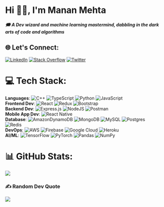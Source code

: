 # Hi 👋🏻, I'm Manan Mehta
##### 🗯 A Dev wizard and machine learning mastermind, dabbling in the dark arts of code and algorithms
## 🌐 Let's Connect:
[![LinkedIn](https://img.shields.io/badge/LinkedIn-%230077B5.svg?logo=linkedin&logoColor=white)](https://linkedin.com/in/mananmehta01) [![Stack Overflow](https://img.shields.io/badge/-Stackoverflow-FE7A16?logo=stack-overflow&logoColor=white)](https://stackoverflow.com/users/12745742) [![Twitter](https://img.shields.io/badge/Twitter-%231DA1F2.svg?logo=Twitter&logoColor=white)](https://twitter.com/mehtamanan07) 

# 💻 Tech Stack:
**Languages**: ![C++](https://img.shields.io/badge/c++-%2300599C.svg?style=plastic&logo=c%2B%2B&logoColor=white) ![TypeScript](https://img.shields.io/badge/typescript-%23007ACC.svg?style=plastic&logo=typescript&logoColor=white) ![Python](https://img.shields.io/badge/python-3670A0?style=plastic&logo=python&logoColor=ffdd54) ![JavaScript](https://img.shields.io/badge/javascript-%23323330.svg?style=plastic&logo=javascript&logoColor=%23F7DF1E)<br />
**Frontend Dev**:  ![React](https://img.shields.io/badge/react-%2320232a.svg?style=plastic&logo=react&logoColor=%2361DAFB) ![Redux](https://img.shields.io/badge/redux-%23593d88.svg?style=plastic&logo=redux&logoColor=white) ![Bootstrap](https://img.shields.io/badge/bootstrap-%23563D7C.svg?style=plastic&logo=bootstrap&logoColor=white)<br />
**Backend Dev**: ![Express.js](https://img.shields.io/badge/express.js-%23404d59.svg?style=plastic&logo=express&logoColor=%2361DAFB) ![NodeJS](https://img.shields.io/badge/node.js-6DA55F?style=plastic&logo=node.js&logoColor=white) ![Postman](https://img.shields.io/badge/Postman-FF6C37?style=plastic&logo=postman&logoColor=white)<br />
**Mobile App Dev**: ![React Native](https://img.shields.io/badge/react_native-%2320232a.svg?style=plastic&logo=react&logoColor=%2361DAFB)<br />
**Database**: ![AmazonDynamoDB](https://img.shields.io/badge/Amazon%20DynamoDB-4053D6?style=plastic&logo=Amazon%20DynamoDB&logoColor=white) ![MongoDB](https://img.shields.io/badge/MongoDB-%234ea94b.svg?style=plastic&logo=mongodb&logoColor=white) ![MySQL](https://img.shields.io/badge/mysql-%2300f.svg?style=plastic&logo=mysql&logoColor=white) ![Postgres](https://img.shields.io/badge/postgres-%23316192.svg?style=plastic&logo=postgresql&logoColor=white) ![Redis](https://img.shields.io/badge/redis-%23DD0031.svg?style=plastic&logo=redis&logoColor=white)<br />
**DevOps**: ![AWS](https://img.shields.io/badge/AWS-%23FF9900.svg?style=plastic&logo=amazon-aws&logoColor=white) ![Firebase](https://img.shields.io/badge/firebase-%23039BE5.svg?style=plastic&logo=firebase) ![Google Cloud](https://img.shields.io/badge/Google%20Cloud-%234285F4.svg?plastic&logo=google-cloud&logoColor=white) ![Heroku](https://img.shields.io/badge/heroku-%23430098.svg?style=plastic&logo=heroku&logoColor=white)<br />
**AI/ML**: ![TensorFlow](https://img.shields.io/badge/TensorFlow-%23FF6F00.svg?style=plastic&logo=TensorFlow&logoColor=white) ![PyTorch](https://img.shields.io/badge/PyTorch-%23EE4C2C.svg?style=plastic&logo=PyTorch&logoColor=white) ![Pandas](https://img.shields.io/badge/pandas-%23150458.svg?style=plastic&logo=pandas&logoColor=white) ![NumPy](https://img.shields.io/badge/numpy-%23013243.svg?style=plastic&logo=numpy&logoColor=white)<br />
# 📊 GitHub Stats:
![](https://github-readme-stats.vercel.app/api?username=MehtaManan07&theme=dark&hide_border=false&include_all_commits=false&count_private=true)<br/>

### ✍️ Random Dev Quote
![](https://quotes-github-readme.vercel.app/api?type=horizontal&theme=radical)
